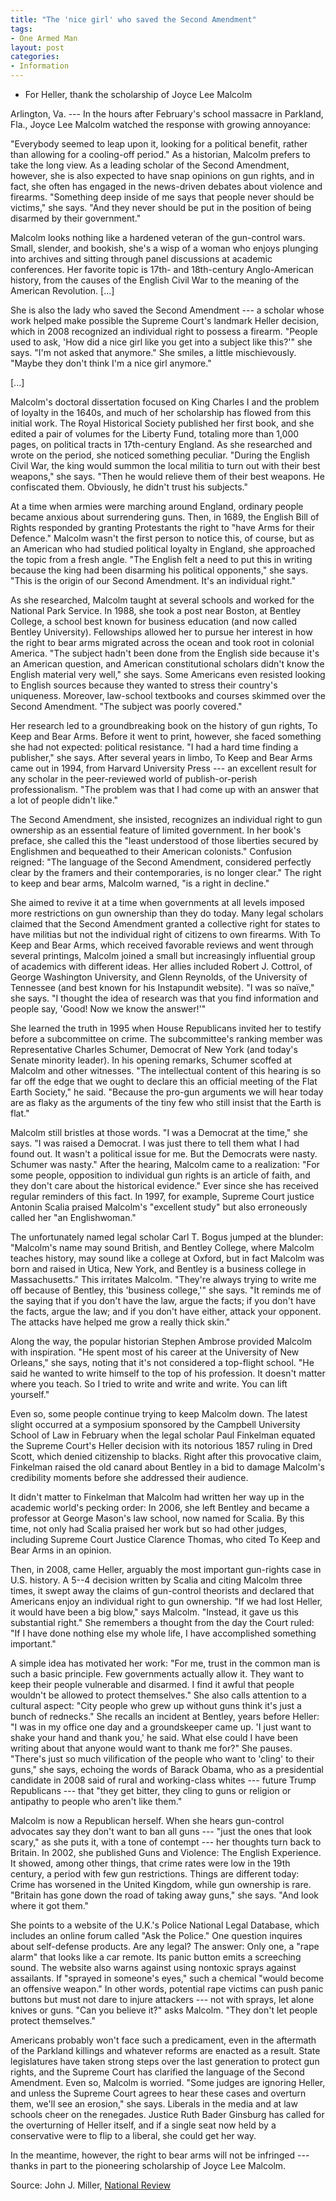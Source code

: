 ```yaml
---
title: "The 'nice girl' who saved the Second Amendment"
tags:
- One Armed Man
layout: post
categories:
- Information
---
```


- For Heller, thank the scholarship of Joyce Lee Malcolm

Arlington, Va. --- In the hours after February's school massacre in Parkland, Fla., Joyce Lee Malcolm watched the response with growing annoyance:

"Everybody seemed to leap upon it, looking for a political benefit, rather than allowing for a cooling-off period." As a historian, Malcolm prefers to take the long view. As a leading scholar of the Second Amendment, however, she is also expected to have snap opinions on gun rights, and in fact, she often has engaged in the news-driven debates about violence and firearms. "Something deep inside of me says that people never should be victims," she says. "And they never should be put in the position of being disarmed by their government."

Malcolm looks nothing like a hardened veteran of the gun-control wars. Small, slender, and bookish, she's a wisp of a woman who enjoys plunging into archives and sitting through panel discussions at academic conferences. Her favorite topic is 17th- and 18th-century Anglo-American history, from the causes of the English Civil War to the meaning of the American Revolution. \[...\]

She is also the lady who saved the Second Amendment --- a scholar whose work helped make possible the Supreme Court's landmark Heller decision, which in 2008 recognized an individual right to possess a firearm. "People used to ask, 'How did a nice girl like you get into a subject like this?'" she says. "I'm not asked that anymore." She smiles, a little mischievously. "Maybe they don't think I'm a nice girl anymore."

\[...\]

Malcolm's doctoral dissertation focused on King Charles I and the problem of loyalty in the 1640s, and much of her scholarship has flowed from this initial work. The Royal Historical Society published her first book, and she edited a pair of volumes for the Liberty Fund, totaling more than 1,000 pages, on political tracts in 17th-century England. As she researched and wrote on the period, she noticed something peculiar. "During the English Civil War, the king would summon the local militia to turn out with their best weapons," she says. "Then he would relieve them of their best weapons. He confiscated them. Obviously, he didn't trust his subjects."

At a time when armies were marching around England, ordinary people became anxious about surrendering guns. Then, in 1689, the English Bill of Rights responded by granting Protestants the right to "have Arms for their Defence." Malcolm wasn't the first person to notice this, of course, but as an American who had studied political loyalty in England, she approached the topic from a fresh angle. "The English felt a need to put this in writing because the king had been disarming his political opponents," she says. "This is the origin of our Second Amendment. It's an individual right."

As she researched, Malcolm taught at several schools and worked for the National Park Service. In 1988, she took a post near Boston, at Bentley College, a school best known for business education (and now called Bentley University). Fellowships allowed her to pursue her interest in how the right to bear arms migrated across the ocean and took root in colonial America. "The subject hadn't been done from the English side because it's an American question, and American constitutional scholars didn't know the English material very well," she says. Some Americans even resisted looking to English sources because they wanted to stress their country's uniqueness. Moreover, law-school textbooks and courses skimmed over the Second Amendment. "The subject was poorly covered."

Her research led to a groundbreaking book on the history of gun rights, To Keep and Bear Arms. Before it went to print, however, she faced something she had not expected: political resistance. "I had a hard time finding a publisher," she says. After several years in limbo, To Keep and Bear Arms came out in 1994, from Harvard University Press --- an excellent result for any scholar in the peer-reviewed world of publish-or-perish professionalism. "The problem was that I had come up with an answer that a lot of people didn't like."

The Second Amendment, she insisted, recognizes an individual right to gun ownership as an essential feature of limited government. In her book's preface, she called this the "least understood of those liberties secured by Englishmen and bequeathed to their American colonists." Confusion reigned: "The language of the Second Amendment, considered perfectly clear by the framers and their contemporaries, is no longer clear." The right to keep and bear arms, Malcolm warned, "is a right in decline."

She aimed to revive it at a time when governments at all levels imposed more restrictions on gun ownership than they do today. Many legal scholars claimed that the Second Amendment granted a collective right for states to have militias but not the individual right of citizens to own firearms. With To Keep and Bear Arms, which received favorable reviews and went through several printings, Malcolm joined a small but increasingly influential group of academics with different ideas. Her allies included Robert J. Cottrol, of George Washington University, and Glenn Reynolds, of the University of Tennessee (and best known for his Instapundit website). "I was so naïve," she says. "I thought the idea of research was that you find information and people say, 'Good! Now we know the answer!'"

She learned the truth in 1995 when House Republicans invited her to testify before a subcommittee on crime. The subcommittee's ranking member was Representative Charles Schumer, Democrat of New York (and today's Senate minority leader). In his opening remarks, Schumer scoffed at Malcolm and other witnesses. "The intellectual content of this hearing is so far off the edge that we ought to declare this an official meeting of the Flat Earth Society," he said. "Because the pro-gun arguments we will hear today are as flaky as the arguments of the tiny few who still insist that the Earth is flat."

Malcolm still bristles at those words. "I was a Democrat at the time," she says. "I was raised a Democrat. I was just there to tell them what I had found out. It wasn't a political issue for me. But the Democrats were nasty. Schumer was nasty." After the hearing, Malcolm came to a realization: "For some people, opposition to individual gun rights is an article of faith, and they don't care about the historical evidence." Ever since she has received regular reminders of this fact. In 1997, for example, Supreme Court justice Antonin Scalia praised Malcolm's "excellent study" but also erroneously called her "an Englishwoman."

The unfortunately named legal scholar Carl T. Bogus jumped at the blunder: "Malcolm's name may sound British, and Bentley College, where Malcolm teaches history, may sound like a college at Oxford, but in fact Malcolm was born and raised in Utica, New York, and Bentley is a business college in Massachusetts." This irritates Malcolm. "They're always trying to write me off because of Bentley, this 'business college,'" she says. "It reminds me of the saying that if you don't have the law, argue the facts; if you don't have the facts, argue the law; and if you don't have either, attack your opponent. The attacks have helped me grow a really thick skin."

Along the way, the popular historian Stephen Ambrose provided Malcolm with inspiration. "He spent most of his career at the University of New Orleans," she says, noting that it's not considered a top-flight school. "He said he wanted to write himself to the top of his profession. It doesn't matter where you teach. So I tried to write and write and write. You can lift yourself."

Even so, some people continue trying to keep Malcolm down. The latest slight occurred at a symposium sponsored by the Campbell University School of Law in February when the legal scholar Paul Finkelman equated the Supreme Court's Heller decision with its notorious 1857 ruling in Dred Scott, which denied citizenship to blacks. Right after this provocative claim, Finkelman raised the old canard about Bentley in a bid to damage Malcolm's credibility moments before she addressed their audience.

It didn't matter to Finkelman that Malcolm had written her way up in the academic world's pecking order: In 2006, she left Bentley and became a professor at George Mason's law school, now named for Scalia. By this time, not only had Scalia praised her work but so had other judges, including Supreme Court Justice Clarence Thomas, who cited To Keep and Bear Arms in an opinion.

Then, in 2008, came Heller, arguably the most important gun-rights case in U.S. history. A 5--4 decision written by Scalia and citing Malcolm three times, it swept away the claims of gun-control theorists and declared that Americans enjoy an individual right to gun ownership. "If we had lost Heller, it would have been a big blow," says Malcolm. "Instead, it gave us this substantial right." She remembers a thought from the day the Court ruled: "If I have done nothing else my whole life, I have accomplished something important."

A simple idea has motivated her work: "For me, trust in the common man is such a basic principle. Few governments actually allow it. They want to keep their people vulnerable and disarmed. I find it awful that people wouldn't be allowed to protect themselves." She also calls attention to a cultural aspect: "City people who grew up without guns think it's just a bunch of rednecks." She recalls an incident at Bentley, years before Heller: "I was in my office one day and a groundskeeper came up. 'I just want to shake your hand and thank you,' he said. What else could I have been writing about that anyone would want to thank me for?" She pauses. "There's just so much vilification of the people who want to 'cling' to their guns," she says, echoing the words of Barack Obama, who as a presidential candidate in 2008 said of rural and working-class whites --- future Trump Republicans --- that "they get bitter, they cling to guns or religion or antipathy to people who aren't like them."

Malcolm is now a Republican herself. When she hears gun-control advocates say they don't want to ban all guns --- "just the ones that look scary," as she puts it, with a tone of contempt --- her thoughts turn back to Britain. In 2002, she published Guns and Violence: The English Experience. It showed, among other things, that crime rates were low in the 19th century, a period with few gun restrictions. Things are different today: Crime has worsened in the United Kingdom, while gun ownership is rare. "Britain has gone down the road of taking away guns," she says. "And look where it got them."

She points to a website of the U.K.'s Police National Legal Database, which includes an online forum called "Ask the Police." One question inquires about self-defense products. Are any legal? The answer: Only one, a "rape alarm" that looks like a car remote. Its panic button emits a screeching sound. The website also warns against using nontoxic sprays against assailants. If "sprayed in someone's eyes," such a chemical "would become an offensive weapon." In other words, potential rape victims can push panic buttons but must not dare to injure attackers --- not with sprays, let alone knives or guns. "Can you believe it?" asks Malcolm. "They don't let people protect themselves."

Americans probably won't face such a predicament, even in the aftermath of the Parkland killings and whatever reforms are enacted as a result. State legislatures have taken strong steps over the last generation to protect gun rights, and the Supreme Court has clarified the language of the Second Amendment. Even so, Malcolm is worried. "Some judges are ignoring Heller, and unless the Supreme Court agrees to hear these cases and overturn them, we'll see an erosion," she says. Liberals in the media and at law schools cheer on the renegades. Justice Ruth Bader Ginsburg has called for the overturning of Heller itself, and if a single seat now held by a conservative were to flip to a liberal, she could get her way.

In the meantime, however, the right to bear arms will not be infringed --- thanks in part to the pioneering scholarship of Joyce Lee Malcolm.

Source: John J. Miller, [National Review](https://www.nationalreview.com/magazine/2018/04/16/the-nice-girl-who-saved-the-second-amendment/)
